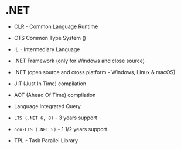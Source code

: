 # .NET



- CLR - Common Language Runtime

- CTS  Common Type System ()

- IL - Intermediary Language

- .NET Framework (only for Windows and close source)

- .NET (open source and cross platform - Windows, Linux & macOS)

- JIT (Just In Time) compilation

- AOT (Ahead Of Time) compilation

- Language Integrated Query

- `LTS (.NET 6, 8)` - 3 years support

- `non-LTS (.NET 5)` - 1 1/2 years support

- TPL - Task Parallel Library

